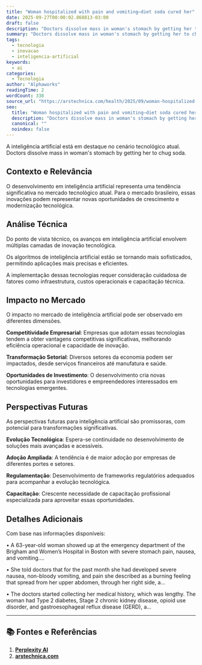 ```yaml
---
title: "Woman hospitalized with pain and vomiting—diet soda cured her"
date: 2025-09-27T00:00:02.868813-03:00
draft: false
description: "Doctors dissolve mass in woman's stomach by getting her to chug soda."
summary: "Doctors dissolve mass in woman's stomach by getting her to chug soda."
tags:
  - tecnologia
  - inovacao
  - inteligencia-artificial
keywords:
  - ai
categories:
  - Tecnologia
author: "Alphaworks"
readingTime: 2
wordCount: 338
source_url: "https://arstechnica.com/health/2025/09/woman-hospitalized-with-pain-and-vomiting-a-diet-soda-cured-her/"
seo:
  title: "Woman hospitalized with pain and vomiting—diet soda cured her"
  description: "Doctors dissolve mass in woman's stomach by getting her to chug soda."
  canonical: ""
  noindex: false
---
```


A inteligência artificial está em destaque no cenário tecnológico atual. Doctors dissolve mass in woman's stomach by getting her to chug soda.

## Contexto e Relevância

O desenvolvimento em inteligência artificial representa uma tendência significativa no mercado tecnológico atual. Para o mercado brasileiro, essas inovações podem representar novas oportunidades de crescimento e modernização tecnológica.
## Análise Técnica

Do ponto de vista técnico, os avanços em inteligência artificial envolvem múltiplas camadas de inovação tecnológica.

Os algoritmos de inteligência artificial estão se tornando mais sofisticados, permitindo aplicações mais precisas e eficientes. 

A implementação dessas tecnologias requer consideração cuidadosa de fatores como infraestrutura, custos operacionais e capacitação técnica.
## Impacto no Mercado

O impacto no mercado de inteligência artificial pode ser observado em diferentes dimensões.

**Competitividade Empresarial**: Empresas que adotam essas tecnologias tendem a obter vantagens competitivas significativas, melhorando eficiência operacional e capacidade de inovação.

**Transformação Setorial**: Diversos setores da economia podem ser impactados, desde serviços financeiros até manufatura e saúde.

**Oportunidades de Investimento**: O desenvolvimento cria novas oportunidades para investidores e empreendedores interessados em tecnologias emergentes.


## Perspectivas Futuras

As perspectivas futuras para inteligência artificial são promissoras, com potencial para transformações significativas.

**Evolução Tecnológica**: Espera-se continuidade no desenvolvimento de soluções mais avançadas e acessíveis.

**Adoção Ampliada**: A tendência é de maior adoção por empresas de diferentes portes e setores.

**Regulamentação**: Desenvolvimento de frameworks regulatórios adequados para acompanhar a evolução tecnológica.

**Capacitação**: Crescente necessidade de capacitação profissional especializada para aproveitar essas oportunidades.
## Detalhes Adicionais

Com base nas informações disponíveis:

• A 63-year-old woman showed up at the emergency department of the Brigham and Women’s Hospital in Boston with severe stomach pain, nausea, and vomiting....

• She told doctors that for the past month she had developed severe nausea, non-bloody vomiting, and pain she described as a burning feeling that spread from her upper abdomen, through her right side, a...

• The doctors started collecting her medical history, which was lengthy. The woman had Type 2 diabetes, Stage 2 chronic kidney disease, opioid use disorder, and gastroesophageal reflux disease (GERD), a...



---

## 📚 Fontes e Referências

1. **[Perplexity AI](https://www.perplexity.ai/)**
2. **[arstechnica.com](https://arstechnica.com/health/2025/09/woman-hospitalized-with-pain-and-vomiting-a-diet-soda-cured-her/)**
